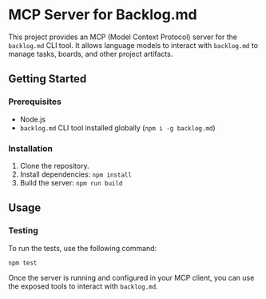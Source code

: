 # MCP Server for Backlog.md

This project provides an MCP (Model Context Protocol) server for the `backlog.md` CLI tool. It allows language models to interact with `backlog.md` to manage tasks, boards, and other project artifacts.

## Getting Started

### Prerequisites

- Node.js
- `backlog.md` CLI tool installed globally (`npm i -g backlog.md`)

### Installation

1. Clone the repository.
2. Install dependencies: `npm install`
3. Build the server: `npm run build`

## Usage

### Testing

To run the tests, use the following command:

```bash
npm test
```


Once the server is running and configured in your MCP client, you can use the exposed tools to interact with `backlog.md`.
